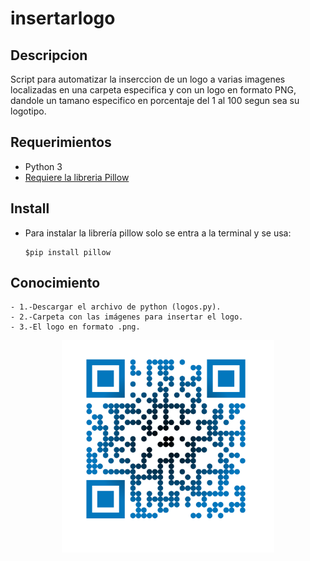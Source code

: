 # insertarlogo

## Descripcion

Script para automatizar la inserccion de un logo a varias imagenes localizadas en una carpeta especifica y con un logo en formato PNG, dandole un tamano especifico en porcentaje del 1 al 100 segun sea su logotipo.

## Requerimientos 

- Python 3
- [Requiere la libreria Pillow](https://pypi.org/project/Pillow/)


## Install

- Para instalar la librería pillow solo se entra a la terminal y se usa:
    ~~~
    ​$pip install pillow
    ~~~

## Conocimiento

    - 1.-Descargar el archivo de python (logos.py).
    - 2.-Carpeta con las imágenes para insertar el logo.
    - 3.-El logo en formato .png.



<p align="center"><img src="https://github.com/manuelvidales/insertarlogo/blob/main/imagenes/imagen_01.png" width="340"></p>


